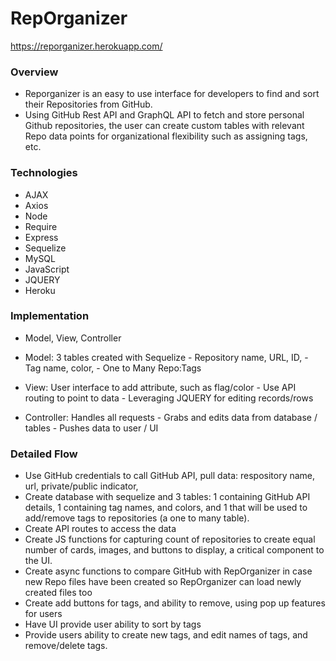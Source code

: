 # RepOrganizer

https://reporganizer.herokuapp.com/

### Overview

- Reporganizer is an easy to use interface for developers to find and sort their Repositories from GitHub.
- Using GitHub Rest API and GraphQL API to fetch and store personal Github repositories, the user can create custom tables with relevant Repo data points for organizational flexibility such as assigning tags, etc.

### Technologies

- AJAX
- Axios
- Node
- Require
- Express
- Sequelize
- MySQL
- JavaScript
- JQUERY
- Heroku

### Implementation

- Model, View, Controller

- Model: 3 tables created with Sequelize - Repository name, URL, ID, - Tag name, color, - One to Many Repo:Tags

- View: User interface to add attribute, such as flag/color - Use API routing to point to data - Leveraging JQUERY for editing records/rows

- Controller: Handles all requests - Grabs and edits data from database / tables - Pushes data to user / UI

### Detailed Flow
- Use GitHub credentials to call GitHub API, pull data: respository name, url, private/public indicator,
- Create database with sequelize and 3 tables: 1 containing GitHub API details, 1 containing tag names, and colors, and 1 that will be used to add/remove tags to repositories (a one to many table).
- Create API routes to access the data
- Create JS functions for capturing count of repositories to create equal number of cards, images, and buttons to display, a critical component to the UI.
- Create async functions to compare GitHub with RepOrganizer in case new Repo files have been created so RepOrganizer can load newly created files too
- Create add buttons for tags, and ability to remove, using pop up features for users
- Have UI provide user ability to sort by tags
- Provide users ability to create new tags, and edit names of tags, and remove/delete tags.
